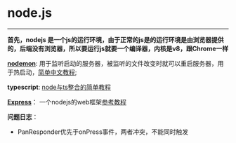 # **node.js**

---

**首先，nodejs 是一个js的运行环境，由于正常的js是的运行环境是由浏览器提供的，后端没有浏览器，所以要运行js就要一个编译器，内核是v8，跟Chrome一样**

**[nodemon](https://nodemon.io/)**:
用于监听启动的服务器，被监听的文件改变时就可以重启服务器，用于热启动，[简单中文教程](http://bubkoo.com/2014/12/02/use-nodemon-with-node-applications/);

**typescript**:
[node与ts整合的简单教程](https://segmentfault.com/a/1190000007574276)

**[Express](http://expressjs.com/)**：
一个nodejs的web框架[参考教程](http://javascript.ruanyifeng.com/nodejs/express.html#toc12)

**问题日志**：
- PanResponder优先于onPress事件，两者冲突，不能同时触发